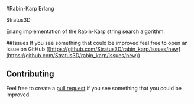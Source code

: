 #Rabin-Karp Erlang

Stratus3D

Erlang implementation of the Rabin-Karp string search algorithm.

##Issues
If you see something that could be improved feel free to open an issue on GitHub ([https://github.com/Stratus3D/rabin_karp/issues/new](https://github.com/Stratus3D/rabin_karp/issues/new))

## Contributing
Feel free to create a [pull request](https://github.com/Stratus3D/rabin_karp/compare) if you see something that you could be improved.
